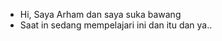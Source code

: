- Hi, Saya Arham dan saya suka bawang
- Saat in sedang mempelajari ini dan itu dan ya..

```mermaid

```

<!---
ArhamAhliBawang/ArhamAhliBawang is a ✨ special ✨ repository because its `README.md` (this file) appears on your GitHub profile.
You can click the Preview link to take a look at your changes.
--->
